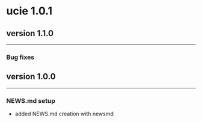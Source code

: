 # ucie 1.0.1

## version 1.1.0

---


### Bug fixes



## version 1.0.0

---

### NEWS.md setup

- added NEWS.md creation with newsmd

